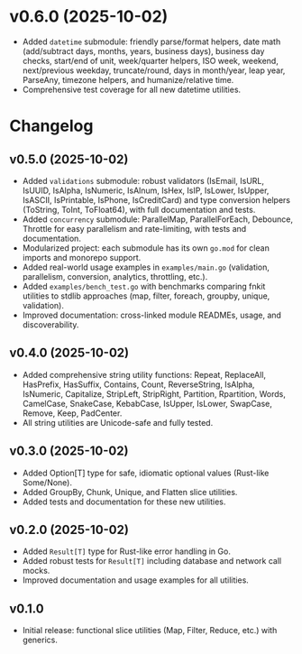 # v0.6.0 (2025-10-02)

- Added `datetime` submodule: friendly parse/format helpers, date math (add/subtract days, months, years, business days), business day checks, start/end of unit, week/quarter helpers, ISO week, weekend, next/previous weekday, truncate/round, days in month/year, leap year, ParseAny, timezone helpers, and humanize/relative time.
- Comprehensive test coverage for all new datetime utilities.



# Changelog

## v0.5.0 (2025-10-02)

- Added `validations` submodule: robust validators (IsEmail, IsURL, IsUUID, IsAlpha, IsNumeric, IsAlnum, IsHex, IsIP, IsLower, IsUpper, IsASCII, IsPrintable, IsPhone, IsCreditCard) and type conversion helpers (ToString, ToInt, ToFloat64), with full documentation and tests.
- Added `concurrency` submodule: ParallelMap, ParallelForEach, Debounce, Throttle for easy parallelism and rate-limiting, with tests and documentation.
- Modularized project: each submodule has its own `go.mod` for clean imports and monorepo support.
- Added real-world usage examples in `examples/main.go` (validation, parallelism, conversion, analytics, throttling, etc.).
- Added `examples/bench_test.go` with benchmarks comparing fnkit utilities to stdlib approaches (map, filter, foreach, groupby, unique, validation).
- Improved documentation: cross-linked module READMEs, usage, and discoverability.

## v0.4.0 (2025-10-02)

- Added comprehensive string utility functions: Repeat, ReplaceAll, HasPrefix, HasSuffix, Contains, Count, ReverseString, IsAlpha, IsNumeric, Capitalize, StripLeft, StripRight, Partition, Rpartition, Words, CamelCase, SnakeCase, KebabCase, IsUpper, IsLower, SwapCase, Remove, Keep, PadCenter.
- All string utilities are Unicode-safe and fully tested.

## v0.3.0 (2025-10-02)

- Added Option[T] type for safe, idiomatic optional values (Rust-like Some/None).
- Added GroupBy, Chunk, Unique, and Flatten slice utilities.
- Added tests and documentation for these new utilities.



## v0.2.0 (2025-10-02)

- Added `Result[T]` type for Rust-like error handling in Go.
- Added robust tests for `Result[T]` including database and network call mocks.
- Improved documentation and usage examples for all utilities.



## v0.1.0

- Initial release: functional slice utilities (Map, Filter, Reduce, etc.) with generics.
